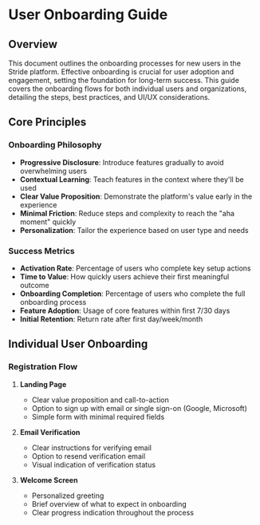 # User Onboarding Guide

## Overview

This document outlines the onboarding processes for new users in the Stride platform. Effective onboarding is crucial for user adoption and engagement, setting the foundation for long-term success. This guide covers the onboarding flows for both individual users and organizations, detailing the steps, best practices, and UI/UX considerations.

## Core Principles

### Onboarding Philosophy

- **Progressive Disclosure**: Introduce features gradually to avoid overwhelming users
- **Contextual Learning**: Teach features in the context where they'll be used
- **Clear Value Proposition**: Demonstrate the platform's value early in the experience
- **Minimal Friction**: Reduce steps and complexity to reach the "aha moment" quickly
- **Personalization**: Tailor the experience based on user type and needs

### Success Metrics

- **Activation Rate**: Percentage of users who complete key setup actions
- **Time to Value**: How quickly users achieve their first meaningful outcome
- **Onboarding Completion**: Percentage of users who complete the full onboarding process
- **Feature Adoption**: Usage of core features within first 7/30 days
- **Initial Retention**: Return rate after first day/week/month

## Individual User Onboarding

### Registration Flow

1. **Landing Page**
   - Clear value proposition and call-to-action
   - Option to sign up with email or single sign-on (Google, Microsoft)
   - Simple form with minimal required fields
   
2. **Email Verification**
   - Clear instructions for verifying email
   - Option to resend verification email
   - Visual indication of verification status
   
3. **Welcome Screen**
   - Personalized greeting
   - Brief overview of what to expect in onboarding
   - Clear progress indication throughout the process